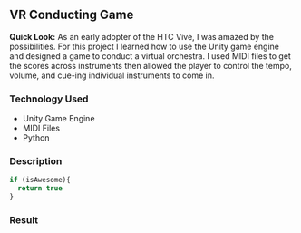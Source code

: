 ## VR Conducting Game

**Quick Look:** As an early adopter of the HTC Vive, I was amazed by the possibilities. For this project I learned how to use the Unity game engine and designed a game to conduct a virtual orchestra. I used MIDI files to get the scores across instruments then allowed the player to control the tempo, volume, and cue-ing individual instruments to come in.

### Technology Used
- Unity Game Engine
- MIDI Files
- Python 

### Description

```javascript
if (isAwesome){
  return true
}
```

### Result

